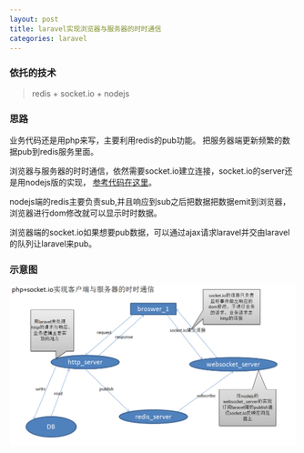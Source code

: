 ```yaml
---
layout: post
title: laravel实现浏览器与服务器的时时通信
categories: laravel
---
```



### 依托的技术  

> redis + socket.io + nodejs  


### 思路  

业务代码还是用php来写，主要利用redis的pub功能。 把服务器端更新频繁的数据pub到redis服务里面。  

浏览器与服务器的时时通信，依然需要socket.io建立连接，socket.io的server还是用nodejs版的实现，
[参考代码在这里](https://github.com/monkey92/nodejs-redis-socketio-demo)。  

nodejs端的redis主要负责sub,并且响应到sub之后把数据把数据emit到浏览器，浏览器进行dom修改就可以显示时时数据。  

浏览器端的socket.io如果想要pub数据，可以通过ajax请求laravel并交由laravel的队列让laravel来pub。 

### 示意图  

<img src="/assets/img/php/php-socket.io.png" alt="">